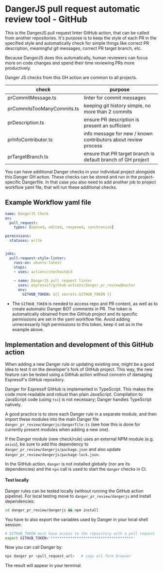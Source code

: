 # DangerJS pull request automatic review tool - GitHub

This is the DangerJS pull request linter GitHub action, that can be called from another repositories. It's purpose is to keep the style of each PR in the specified style and automatically check for simple things like correct PR description, meaningful git messages, correct PR target branch, etc.

Because DangerJS does this automatically, human reviewers can focus more on code changes and spend their time reviewing PRs more productively.

Danger JS checks from this GH action are common to all projects. 

| check                      | purpose                                                        |
| -------------------------- | -------------------------------------------------------------- |
| prCommitMessage.ts         | linter for commit messages                                     |
| prCommitsTooManyCommits.ts | keeping git history simple, no more than 2 commits             |
| prDescription.ts           | ensure PR description is present an sufficient                 |
| prInfoContributor.ts       | info message for new / known contributors about review process |
| prTargetBranch.ts          | ensure that PR target branch is default branch of GH project   |

You can have additional Danger checks in your individual project alongside this Danger GH action. These checks can be stored and run in the project-specific Dangerfile. In that case you also need to add another job to project workflow yaml file, that will run these additional checks.

## Example Workflow yaml file
```yml
name: DangerJS Check
on:
  pull_request:
    types: [opened, edited, reopened, synchronize]

permissions:
  statuses: write


jobs:
  pull-request-style-linter:
    runs-on: ubuntu-latest
    steps:
    - uses: actions/checkout@v3
    
    - name: DangerJS pull request linter
      uses: espressif/github-actions/danger_pr_review@master
      env:
        GITHUB_TOKEN: ${{ secrets.GITHUB_TOKEN }}
```

* The `GITHUB_TOKEN` is needed to access repo and PR content, as well as to create automatic Danger BOT comments in PR. The token is automatically obtained from the GitHub project and its specific permissions are set in the yaml workflow file. Avoid adding unnecessarily high permissions to this token, keep it set as in the example above.

## Implementation and development of this GitHub action
When adding a new Danger rule or updating existing one, might be a good idea to test it on the developer's fork of GitHub project. This way, the new feature can be tested using a GitHub action without concern of damaging Espressif's GitHub repository.

Danger for Espressif GitHub is implemented in TypeScript. This makes the code more readable and robust than plain JavaScript. 
Compilation to JavaScript code (using `tsc`) is not necessary; Danger handles TypeScript natively.

A good practice is to store each Danger rule in a separate module, and then import these modules into the main Danger file `danger_pr_review/dangerjs/dangerfile.ts` (see how this is done for currently present modules when adding a new one).

If the Danger module (new check/rule) uses an external NPM module (e.g. `axios`), be sure to add this dependency to `danger_pr_review/dangerjs/package.json` and also update `danger_pr_review/dangerjs/package-lock.json`.

In the GitHub action, `danger` is not installed globally (nor are its dependencies) and the `npx` call is used to start the `danger` checks in CI.


#### Test locally
Danger rules can be tested locally (without running the GitHub action pipeline). For local testing move to `danger_pr_review/dangerjs` and install dependencies:
```sh
cd danger_pr_review/dangerjs && npm install
```

You have to also export the variables used by Danger in your local shell session:

```sh
# GITHUB_TOKEN must have access to the repository with a pull request
export GITHUB_TOKEN='**************************************'
```

Now you can call Danger by:
```sh
npx danger pr <pull_request_url>   # copy url form browser
```

The result will appear in your terminal.
